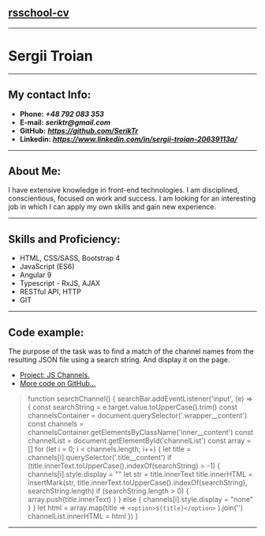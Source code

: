 [rsschool-cv](https://rs.school/)
---
___
# Sergii Troian
---
## My contact Info:
* __Phone:__ ___+48 792 083 353___
* __E-mail:__ ___seriktr@gmail.com___
* __GitHub:__ ___https://github.com/SerikTr___
* __Linkedin:__ ___https://www.linkedin.com/in/sergii-troian-20639113a/___
___
## About Me:
I have extensive knowledge in front-end technologies. I am disciplined, conscientious,
focused on work and success. I am looking for an interesting job in which I can apply
 my own skills and gain new experience.
 ___
 ## Skills and Proficiency:
 * HTML, CSS/SASS, Bootstrap 4
 * JavaScript (ES6)
 * Angular 9
 * Typescript - RxJS, AJAX 
* RESTful API, HTTP
 * GIT
 ---
 ## Code example:
 The purpose of the task was to find a match of the channel names from the resulting JSON file using a search string. And display it on the page.
 * [Project: JS Channels.](https://channel-list-87d07.web.app/)
 * [More code on GitHub...](https://github.com/SerikTr/recruitment-task/blob/main/static/js/search.js)
 >  function searchChannel() {
    searchBar.addEventListener('input', (e) => {
      const searchString = e.target.value.toUpperCase().trim()
      const channelsContainer = document.querySelector('.wrapper__content')
      const channels = channelsContainer.getElementsByClassName('inner__content')
      const channelList = document.getElementById('channelList')
      const array = []
      for (let i = 0; i < channels.length; i++) {
        let title = channels[i].querySelector('.title__content')
        if (title.innerText.toUpperCase().indexOf(searchString) > -1) {
          channels[i].style.display = ""
          let str = title.innerText
          title.innerHTML = insertMark(str, title.innerText.toUpperCase().indexOf(searchString), searchString.length)
          if (searchString.length > 0) {
            array.push(title.innerText)
          }
        } else {
          channels[i].style.display = "none"
        }
      }
      let html = array.map(title =>
        `<option>${title}</option>`
      ).join('')
      channelList.innerHTML = html
    })
  }
  ___
  

